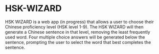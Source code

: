 # HSK-WIZARD
HSK WIZARD is a web app (in progress) that allows a user to choose their Chinese proficiency level (HSK level 1-9). The HSK WIZARD will then generate a Chinese sentence in that level, removing the least frequently used word. Four multiple choice answers will be generated below the sentence, prompting the user to select the word that best completes the sentence. 
